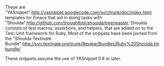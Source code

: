 These are "YASnippet":http://yasnippet.googlecode.com/svn/trunk/doc/index.html templates for Emacs that aid in doing tasks with "Shoulda":http://github.com/thoughtbot/shoulda/tree/master. Shoulda consists of test macros, assertions, and helpers, that are added on to the Test::Unit framework for Ruby. Most of the snippets have been ported from the "Shoulda Textmate Bundle":http://svn.textmate.org/trunk/Review/Bundles/Ruby%20Shoulda.tmbundle/

These snippets assume the use of YASnippet 0.6 or later. 